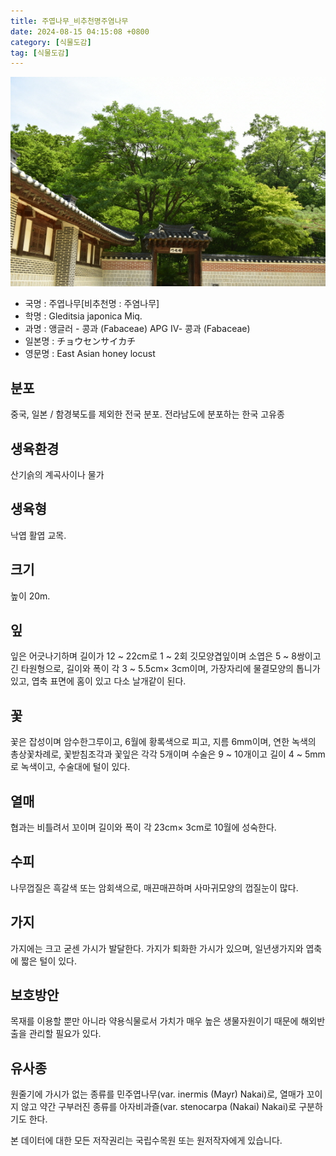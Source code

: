 ```yaml
---
title: 주엽나무_비추천명주염나무
date: 2024-08-15 04:15:08 +0800
category: [식물도감]
tag: [식물도감]
---
```




![주엽나무[비추천명 : 주염나무]](/assets/img/fileUpload/plants/basic/Leguminosae/Gleditsia/12266/12266_2020_1_th2.JPG)
- 국명 : 주엽나무[비추천명 : 주염나무]
- 학명 : Gleditsia japonica Miq.
- 과명 : 앵글러 - 콩과 (Fabaceae) APG Ⅳ- 콩과 (Fabaceae)
- 일본명 : チョウセンサイカチ
- 영문명 : East Asian honey locust


## 분포
중국, 일본 / 함경북도를 제외한 전국 분포. 전라남도에 분포하는 한국 고유종 
## 생육환경
산기슭의 계곡사이나 물가
## 생육형
낙엽 활엽 교목.
## 크기
높이 20m. 
## 잎
잎은 어긋나기하며 길이가 12 ~ 22cm로 1 ~ 2회 깃모양겹잎이며 소엽은 5 ~ 8쌍이고 긴 타원형으로, 길이와 폭이 각 3 ~ 5.5cm× 3cm이며, 가장자리에 물결모양의 톱니가 있고, 엽축 표면에 홈이 있고 다소 날개같이 된다.
## 꽃
꽃은 잡성이며 암수한그루이고, 6월에 황록색으로 피고, 지름 6mm이며, 연한 녹색의 총상꽃차례로, 꽃받침조각과 꽃잎은 각각 5개이며 수술은 9 ~ 10개이고 길이 4 ~ 5mm로 녹색이고, 수술대에 털이 있다. 
## 열매
협과는 비틀려서 꼬이며 길이와 폭이 각 23cm× 3cm로 10월에 성숙한다.
## 수피
나무껍질은 흑갈색 또는 암회색으로, 매끈매끈하며 사마귀모양의 껍질눈이 많다.
## 가지
가지에는 크고 굳센 가시가 발달한다. 
가지가 퇴화한 가시가 있으며, 일년생가지와 엽축에 짧은 털이 있다.
## 보호방안
목재를 이용할 뿐만 아니라 약용식물로서 가치가 매우 높은 생물자원이기 때문에 해외반출을 관리할 필요가 있다.
## 유사종
원줄기에 가시가 없는 종류를 민주엽나무(var. inermis (Mayr) Nakai)로, 열매가 꼬이지 않고 약간 구부러진 종류를 아자비과즐(var. stenocarpa (Nakai) Nakai)로 구분하기도 한다. 






본 데이터에 대한 모든 저작권리는 국립수목원 또는 원저작자에게 있습니다.
